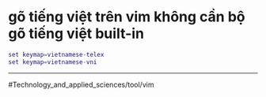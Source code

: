 # gõ tiếng việt trên vim không cần bộ gõ tiếng việt built-in

```lua
set keymap=vietnamese-telex
set keymap=vietnamese-vni
```

---

#Technology_and_applied_sciences/tool/vim 